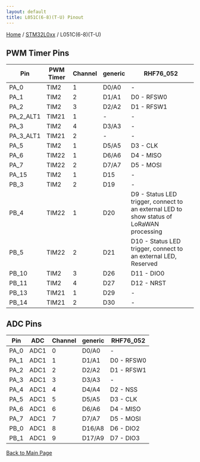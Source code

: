 ```yaml
---
layout: default
title: L051C(6-8)(T-U) Pinout
---
```


[Home](../../index.md) / [STM32L0xx](../index.md) / L051C(6-8)(T-U)

## PWM Timer Pins

| Pin | PWM Timer | Channel | generic | RHF76_052 |
| --- | --- | --- | --- | --- |
| PA_0 | TIM2 | 1 | D0/A0 | - |
| PA_1 | TIM2 | 2 | D1/A1 | D0 - RFSW0 |
| PA_2 | TIM2 | 3 | D2/A2 | D1 - RFSW1 |
| PA_2_ALT1 | TIM21 | 1 | - | - |
| PA_3 | TIM2 | 4 | D3/A3 | - |
| PA_3_ALT1 | TIM21 | 2 | - | - |
| PA_5 | TIM2 | 1 | D5/A5 | D3 - CLK |
| PA_6 | TIM22 | 1 | D6/A6 | D4 - MISO |
| PA_7 | TIM22 | 2 | D7/A7 | D5 - MOSI |
| PA_15 | TIM2 | 1 | D15 | - |
| PB_3 | TIM2 | 2 | D19 | - |
| PB_4 | TIM22 | 1 | D20 | D9 - Status LED trigger, connect to an external LED to show status of LoRaWAN processing |
| PB_5 | TIM22 | 2 | D21 | D10 - Status LED trigger, connect to an external LED, Reserved |
| PB_10 | TIM2 | 3 | D26 | D11 - DIO0 |
| PB_11 | TIM2 | 4 | D27 | D12 - NRST |
| PB_13 | TIM21 | 1 | D29 | - |
| PB_14 | TIM21 | 2 | D30 | - |


## ADC Pins

| Pin | ADC | Channel | generic | RHF76_052 |
| --- | --- | --- | --- | --- |
| PA_0 | ADC1 | 0 | D0/A0 | - |
| PA_1 | ADC1 | 1 | D1/A1 | D0 - RFSW0 |
| PA_2 | ADC1 | 2 | D2/A2 | D1 - RFSW1 |
| PA_3 | ADC1 | 3 | D3/A3 | - |
| PA_4 | ADC1 | 4 | D4/A4 | D2 - NSS |
| PA_5 | ADC1 | 5 | D5/A5 | D3 - CLK |
| PA_6 | ADC1 | 6 | D6/A6 | D4 - MISO |
| PA_7 | ADC1 | 7 | D7/A7 | D5 - MOSI |
| PB_0 | ADC1 | 8 | D16/A8 | D6 - DIO2 |
| PB_1 | ADC1 | 9 | D17/A9 | D7 - DIO3 |


[Back to Main Page](../../index.md)